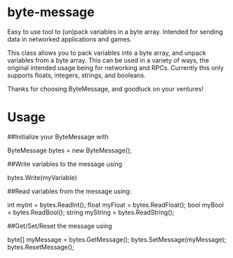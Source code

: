 # byte-message
Easy to use tool to (un)pack variables in a byte array. Intended for sending data in networked applications and games.

This class allows you to pack variables into a byte array, and unpack variables from a byte array.
This can be used in a variety of ways, the original intended usage being for networking and RPCs.
Currently this only supports floats, integers, strings, and booleans.

Thanks for choosing ByteMessage, and goodluck on your ventures!

# Usage
##Initialize your ByteMessage with

ByteMessage bytes = new ByteMessage();

##Write variables to the message using

bytes.Write(myVariable)

##Read variables from the message using:

int myInt = bytes.ReadInt();
float myFloat = bytes.ReadFloat();
bool myBool = bytes.ReadBool();
string myString = bytes.ReadString();

##Get/Set/Reset the message using

byte[] myMessage = bytes.GetMessage();
bytes.SetMessage(myMessage);
bytes.ResetMessage();

